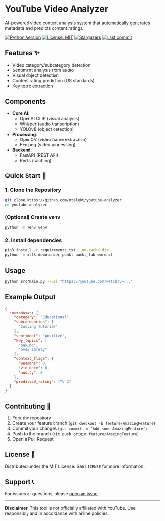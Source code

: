 # YouTube Video Analyzer

AI-powered video content analysis system that automatically generates metadata and predicts content ratings.

[![Python Version](https://img.shields.io/badge/python-3.11%2B-blue)](https://www.python.org/)
[![License: MIT](https://img.shields.io/badge/License-MIT-blue.svg)](https://opensource.org/licenses/MIT)
[![Stargazers](https://img.shields.io/github/stars/ntalekt/youtube-analyzer?style=flat)](https://github.com/ntalekt/youtube-analyzer/stargazers)
[![Last commit](https://img.shields.io/github/last-commit/ntalekt/youtube-analyzer?style=flat)](https://github.com/ntalekt/youtube-analyzer/commits/master)

## Features ✨
- Video category/subcategory detection
- Sentiment analysis from audio
- Visual object detection
- Content rating prediction (US standards)
- Key topic extraction

## Components
- **Core AI**:
  - OpenAI CLIP (visual analysis)
  - Whisper (audio transcription)
  - YOLOv8 (object detection)
- **Processing**:
  - OpenCV (video frame extraction)
  - FFmpeg (video processing)
- **Backend**:
  - FastAPI (REST API)
  - Redis (caching)

## Quick Start 🚀 

### 1. Clone the Repository
```bash
git clone https://github.com/ntalekt/youtube-analyzer
cd youtube-analyzer
```

### (Optional) Create venv
```bash
python -m venv venv
```

### 2. Install dependencies
```bash
pip3 install -r requirements.txt --no-cache-dir
python -m nltk.downloader punkt punkt_tab wordnet
```

## Usage
```bash
python src/main.py --url "https://youtube.com/watch?v=..."
```

## Example Output
```json
{
  "metadata": {
    "category": "Educational",
    "subcategories": [
      "Cooking Tutorial"
    ],
    "sentiment": "positive",
    "key_topics": [
      "baking",
      "oven safety"
    ],
    "content_flags": {
      "weapons": 0,
      "violence": 0,
      "nudity": 0
    },
    "predicted_rating": "TV-G"
  }
}
```
## Contributing 🤝

1. Fork the repository
2. Create your feature branch (`git checkout -b feature/AmazingFeature`)
3. Commit your changes (`git commit -m 'Add some AmazingFeature'`)
4. Push to the branch (`git push origin feature/AmazingFeature`)
5. Open a Pull Request

## License 📜

Distributed under the MIT License. See `LICENSE` for more information.

## Support 📞

For issues or questions, please [open an issue](https://github.com/ntalekt/order-flow-analysis-tool/issues)

---

**Disclaimer**: This tool is not officially affiliated with YouTube. Use responsibly and in accordance with airline policies.
